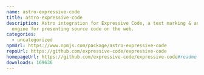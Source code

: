 ```yaml
---
name: astro-expressive-code
title: astro-expressive-code
description: Astro integration for Expressive Code, a text marking & annotation
  engine for presenting source code on the web.
categories:
  - uncategorized
npmUrl: https://www.npmjs.com/package/astro-expressive-code
repoUrl: https://github.com/expressive-code/expressive-code
homepageUrl: https://github.com/expressive-code/expressive-code#readme
downloads: 169636
---
```


